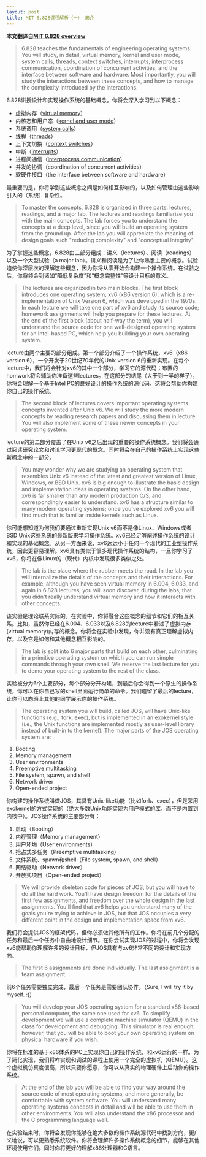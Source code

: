 ```yaml
---
layout: post
title: MIT 6.828课程解析（一） 简介
---
```


**本文翻译自[MIT 6.828 overview](https://pdos.csail.mit.edu/6.828/2014/overview.html)**

> 6.828 teaches the fundamentals of engineering operating systems. You will study, in detail, virtual memory, kernel and user mode, system calls, threads, context switches, interrupts, interprocess communication, coordination of concurrent activities, and the interface between software and hardware. Most importantly, you will study the interactions between these concepts, and how to manage the complexity introduced by the interactions.

6.828讲授设计和实现操作系统的基础概念。你将会深入学习到以下概念：

* 虚拟内存（[virtual memory](https://en.wikipedia.org/wiki/Virtual_memory)）
* 内核态和用户态（[kernel and user mode](https://en.wikipedia.org/wiki/Protection_ring)）
* 系统调用（[system calls](https://en.wikipedia.org/wiki/System_call)）
* 线程（[threads](https://en.wikipedia.org/wiki/Thread_(computing))）
* 上下文切换（[context switches](https://en.wikipedia.org/wiki/Context_switch)）
* 中断（[interrupts](https://en.wikipedia.org/wiki/Interrupt)）
* 进程间通信（[interprocess communication](https://en.wikipedia.org/wiki/Inter-process_communication)）
* 并发的协调（coordination of concurrent activities）
* 软硬件接口（the interface between software and hardware）

最重要的是，你将学到这些概念之间是如何相互影响的，以及如何管理由这些影响引入的（系统）复杂性。

> To master the concepts, 6.828 is organized in three parts: lectures, readings, and a major lab. The lectures and readings familiarize you with the main concepts. The lab forces you to understand the concepts at a deep level, since you will build an operating system from the ground up. After the lab you will appreciate the meaning of design goals such "reducing complexity" and "conceptual integrity".

为了掌握这些概念，6.828由三部分组成：讲义（lectures）、阅读（readings）以及一个大型试验（a major lab）。讲义和阅读是为了让你熟悉主要的概念。试验迫使你深层次的理解这些概念，因为你将从零开始会构建一个操作系统。在试验之后，你将领会到诸如“降低复杂度”和“概念完整性”等设计目标的意义。

> The lectures are organized in two main blocks. The first block introduces one operating system, xv6 (x86 version 6), which is a re-implementation of Unix Version 6, which was developed in the 1970s. In each lecture we will take one part of xv6 and study its source code; homework assignments will help you prepare for these lectures. At the end of the first block (about half-way the term), you will understand the source code for one well-designed operating system for an Intel-based PC, which help you building your own operating system.

lecture由两个主要的部分组成。第一个部分介绍了一个操作系统，xv6（x86 version 6），一个开发于20世纪70年代的Unix version 6的重新实现。在每个lecture中，我们将会针对xv6的其中一个部分，学习它的源代码；布置的homwork将会辅助你准备这些lectures。在这部分的结尾（大于到一半的样子），你将会理解一个基于Intel PC的良好设计的操作系统的源代码，这将会帮助你构建你自己的操作系统。

> The second block of lectures covers important operating systems concepts invented after Unix v6. We will study the more modern concepts by reading research papers and discussing them in lecture. You will also implement some of these newer concepts in your operating system.

lecture的第二部分覆盖了在Unix v6之后出现的重要的操作系统概念。我们将会通过阅读研究论文和讨论学习更现代的概念。同时将会在自己的操作系统上实现这些新概念中的一部分。

> You may wonder why we are studying an operating system that resembles Unix v6 instead of the latest and greatest version of Linux, Windows, or BSD Unix. xv6 is big enough to illustrate the basic design and implementation ideas in operating systems. On the other hand, xv6 is far smaller than any modern production O/S, and correspondingly easier to understand. xv6 has a structure similar to many modern operating systems; once you've explored xv6 you will find much that is familiar inside kernels such as Linux.

你可能想知道为何我们要通过重新实现Unix v6而不是像Linux、Windows或者BSD Unix这些系统的最新版来学习操作系统。xv6已经足够阐述操作系统的设计和实现的基础概念。从另一方面来说，xv6远远小于任何一个现代的工业型操作系统，因此更容易理解。xv6具有类似于很多现代操作系统的结构，一旦你学习了xv6，你将在像Linux的（现代）内核中发现很多类似之处。

> The lab is the place where the rubber meets the road. In the lab you will internalize the details of the concepts and their interactions. For example, although you have seen virtual memory in 6.004, 6.033, and again in 6.828 lectures, you will soon discover, during the labs, that you didn't really understand virtual memory and how it interacts with other concepts.

该实验是理论联系实际的。在实验中，你将融合这些概念的细节和它们的相互关系。比如，虽然你已经在6.004、6.033以及6.828的lecture中看过了虚拟内存(virtual memory)内存的概念。你将会在实验中发现，你并没有真正理解虚拟内存，以及它是如何和其他概念相互影响的。

> The lab is split into 6 major parts that build on each other, culminating in a primitive operating system on which you can run simple commands through your own shell. We reserve the last lecture for you to demo your operating system to the rest of the class.

实验被分为6个主要部分，每个部分分开构建，到最后你会得到一个原生的操作系统，你可以在你自己写的shell里面运行简单的命令。我们遗留了最后的lecture，让你可以向班上其他的同学展示你的操作系统。

> The operating system you will build, called JOS, will have Unix-like functions (e.g., fork, exec), but is implemented in an exokernel style (i.e., the Unix functions are implemented mostly as user-level library instead of built-in to the kernel). The major parts of the JOS operating system are:

1. Booting
2. Memory management
3. User environments
4. Preemptive multitasking
5. File system, spawn, and shell
6. Network driver
7. Open-ended project

你构建的操作系统叫做JOS，其具有Unix-like功能（比如fork、exec），但是采用exokernel的方式实现的（绝大多数Unix功能实现为用户模式的库，而不是内置到内核中）。JOS操作系统的主要部分有：

1. 启动（Booting）
2. 内存管理（Memory management）
3. 用户环境（User environments）
4. 抢占式多任务（Preemptive multitasking）
5. 文件系统、spawn和shell（File system, spawn, and shell）
6. 网络驱动（Network driver）
7. 开放式项目（Open-ended project）

> We will provide skeleton code for pieces of JOS, but you will have to do all the hard work. You'll have design freedom for the details of the first few assignments, and freedom over the whole design in the last assignments. You'll find that xv6 helps you understand many of the goals you're trying to achieve in JOS, but that JOS occupies a very different point in the design and implementation space from xv6.

我们将会提供JOS的框架代码，但你必须做其他所有的工作。你将在前几个分配的任务和最后一个任务中自由地设计细节。在你尝试实现JOS的过程中，你将会发现xv6能帮助你理解许多的设计目标，但JOS具有与xv6非常不同的设计和实现方向。

> The first 6 assignments are done individually. The last assignment is a team assignment.

前6个任务需要独立完成，最后一个任务是需要团队协作。（Sure, I will try it by myself. :)）

> You will develop your JOS operating system for a standard x86-based personal computer, the same one used for xv6. To simplify development we will use a complete machine simulator (QEMU) in the class for development and debugging. This simulator is real enough, however, that you will be able to boot your own operating system on physical hardware if you wish.

你将在标准的基于x86体系的PC上实现你自己的操作系统，和xv6运行的一样。为了简化实现，我们将咋实现和调试的课程上使用一个完全的虚拟机（QEMU）。这个虚拟机仿真度很高，所以只要你愿意，你可以从真实的物理硬件上启动你的操作系统。

> At the end of the lab you will be able to find your way around the source code of most operating systems, and more generally, be comfortable with system software. You will understand many operating systems concepts in detail and will be able to use them in other environments. You will also understand the x86 processor and the C programming language well.

在实验结束时，你将会发现你能够在绝大多数的操作系统源代码中找到方向，更广义地说，可以更熟悉系统软件。你将会理解许多操作系统概念的细节，能够在其他环境使用它们。同时你将更好的理解x86处理器和C语言。


